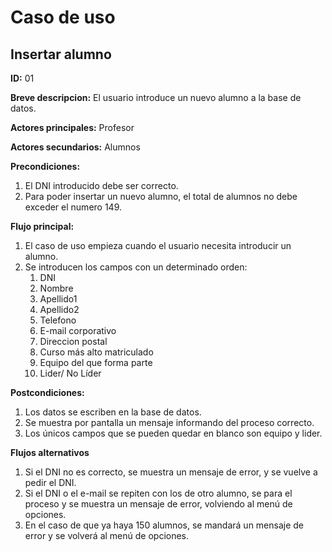 # Caso de uso

## Insertar alumno

**ID:** 01

**Breve descripcion:** El usuario introduce un nuevo alumno a la base de datos.

**Actores principales:** Profesor

**Actores secundarios:** Alumnos

**Precondiciones:**
1. El DNI introducido debe ser correcto.
2. Para poder insertar un nuevo alumno, el total de alumnos no debe exceder el numero 149.

**Flujo principal:**
1. El caso de uso empieza cuando el usuario necesita introducir un alumno.
2. Se introducen los campos con un determinado orden:
    1. DNI
    2. Nombre
    3. Apellido1
    4. Apellido2
    5. Telefono
    6. E-mail corporativo
    7. Direccion postal
    8. Curso más alto matriculado
    9. Equipo del que forma parte
    10. Lider/ No Líder

**Postcondiciones:**
1. Los datos se escriben en la base de datos.
2. Se muestra por pantalla un mensaje informando del proceso correcto.
3. Los únicos campos que se pueden quedar en blanco son equipo y lider.

**Flujos alternativos**
1. Si el DNI no es correcto, se muestra un mensaje de error, y se vuelve a pedir el DNI.
2. Si el DNI o el e-mail se repiten con los de otro alumno, se para el proceso y se muestra un mensaje de error, volviendo al menú de opciones.
3. En el caso de que ya haya 150 alumnos, se mandará un mensaje de error y se volverá al menú de opciones.
